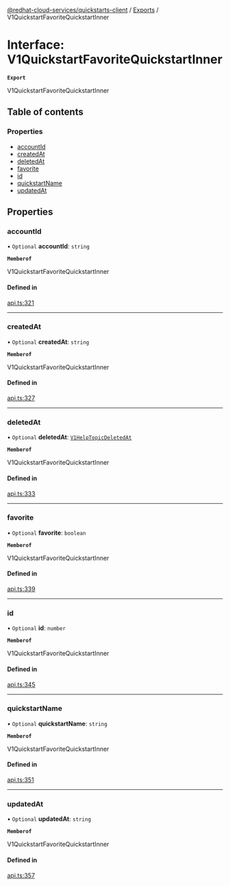 [@redhat-cloud-services/quickstarts-client](../README.md) / [Exports](../modules.md) / V1QuickstartFavoriteQuickstartInner

# Interface: V1QuickstartFavoriteQuickstartInner

**`Export`**

V1QuickstartFavoriteQuickstartInner

## Table of contents

### Properties

- [accountId](V1QuickstartFavoriteQuickstartInner.md#accountid)
- [createdAt](V1QuickstartFavoriteQuickstartInner.md#createdat)
- [deletedAt](V1QuickstartFavoriteQuickstartInner.md#deletedat)
- [favorite](V1QuickstartFavoriteQuickstartInner.md#favorite)
- [id](V1QuickstartFavoriteQuickstartInner.md#id)
- [quickstartName](V1QuickstartFavoriteQuickstartInner.md#quickstartname)
- [updatedAt](V1QuickstartFavoriteQuickstartInner.md#updatedat)

## Properties

### accountId

• `Optional` **accountId**: `string`

**`Memberof`**

V1QuickstartFavoriteQuickstartInner

#### Defined in

[api.ts:321](https://github.com/RedHatInsights/javascript-clients/blob/main/packages/quickstarts/api.ts#L321)

___

### createdAt

• `Optional` **createdAt**: `string`

**`Memberof`**

V1QuickstartFavoriteQuickstartInner

#### Defined in

[api.ts:327](https://github.com/RedHatInsights/javascript-clients/blob/main/packages/quickstarts/api.ts#L327)

___

### deletedAt

• `Optional` **deletedAt**: [`V1HelpTopicDeletedAt`](../modules.md#v1helptopicdeletedat)

**`Memberof`**

V1QuickstartFavoriteQuickstartInner

#### Defined in

[api.ts:333](https://github.com/RedHatInsights/javascript-clients/blob/main/packages/quickstarts/api.ts#L333)

___

### favorite

• `Optional` **favorite**: `boolean`

**`Memberof`**

V1QuickstartFavoriteQuickstartInner

#### Defined in

[api.ts:339](https://github.com/RedHatInsights/javascript-clients/blob/main/packages/quickstarts/api.ts#L339)

___

### id

• `Optional` **id**: `number`

**`Memberof`**

V1QuickstartFavoriteQuickstartInner

#### Defined in

[api.ts:345](https://github.com/RedHatInsights/javascript-clients/blob/main/packages/quickstarts/api.ts#L345)

___

### quickstartName

• `Optional` **quickstartName**: `string`

**`Memberof`**

V1QuickstartFavoriteQuickstartInner

#### Defined in

[api.ts:351](https://github.com/RedHatInsights/javascript-clients/blob/main/packages/quickstarts/api.ts#L351)

___

### updatedAt

• `Optional` **updatedAt**: `string`

**`Memberof`**

V1QuickstartFavoriteQuickstartInner

#### Defined in

[api.ts:357](https://github.com/RedHatInsights/javascript-clients/blob/main/packages/quickstarts/api.ts#L357)
